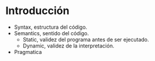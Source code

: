 # Introducción
- Syntax, estructura del código.
- Semantics, sentido del código.
	- Static, validez del programa antes de ser ejecutado.
	- Dynamic, validez de la interpretación.
- Pragmatica